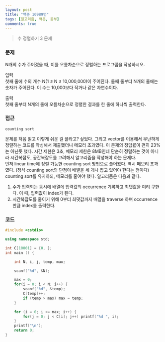 ```yaml
---
layout: post
title: "백준 10989번"
tags: [알고리즘, 백준, 공부]
comments: true
---
```


> 수 정렬하기 3 문제  

### 문제  
N개의 수가 주어졌을 때, 이를 오름차순으로 정렬하는 프로그램을 작성하시오.  

입력  
첫째 줄에 수의 개수 N(1 ≤ N ≤ 10,000,000)이 주어진다. 둘째 줄부터 N개의 줄에는 숫자가 주어진다. 이 수는 10,000보다 작거나 같은 자연수이다.  

출력  
첫째 줄부터 N개의 줄에 오름차순으로 정렬한 결과를 한 줄에 하나씩 출력한다.  

### 접근  
`counting sort`  

문제를 처음 읽고 이렇게 쉬운 걸 풀라고? 싶었다. 그리고 vector를 이용해서 무난하게 정렬하는 코드를 작성해서 제출했더니 메모리 초과였다. 이 문제의 정답률이 괜히 23%는 아닌듯 했다. 시간 제한은 3초, 메모리 제한은 8MB인데 단순히 정렬하는 것이 아니라 시간복잡도, 공간복잡도를 고려해서 알고리즘을 작성해야 하는 문제다.  
먼저 linear time에 정렬 가능한 counting sort 방법으로 풀어봤다. 역시 메모리 초과였다. (정석 counting sort의 단점이 배열을 세 개나 잡고 있어야 한다는 점이다) counting sort를 유지하되, 메모리를 줄여야 했다. 알고리즘은 다음과 같다.  

1. 수가 입력되는 동시에 배열에 입력값의 occurrence 기록하고 최댓값을 미리 구한다. 이 때, 입력값이 index가 된다.  
2. 시간복잡도를 줄이기 위해 0부터 최댓값까지 배열을 traverse 하며 occurrence 만큼 index를 출력한다.  

### 코드  
~~~c++
#include <cstdio>

using namespace std;

int C[10001] = {0, };
int main () {

    int N, i, j, temp, max;

    scanf("%d", &N);

    max = 0;
    for(i = 0; i < N; i++) {
        scanf("%d", &temp);
        C[temp]++;
        if (temp > max) max = temp;
    }

    for (i = 0; i <= max; i++) {
        for(j = 0; j < C[i]; j++) printf("%d ", i);
    }
    printf("\n");
    return 0;
}
~~~
